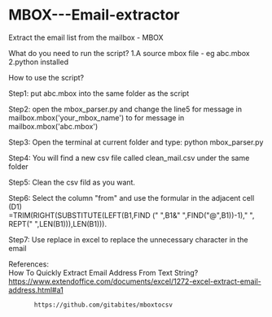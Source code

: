 # MBOX---Email-extractor
Extract the email list from the mailbox - MBOX

What do you need to run the script?
1.A source mbox file - eg abc.mbox
2.python installed

How to use the script?

 <p>Step1: put abc.mbox into the same folder as the script </p>
 <p>Step2: open the mbox_parser.py
       and change the line5
         for message in mailbox.mbox('your_mbox_name') to for message in mailbox.mbox('abc.mbox')</p>
 <p>Step3: Open the terminal at current folder and type:
       python mbox_parser.py</p>
 <p>Step4: You will find a new csv file called clean_mail.csv under the same folder</p>
 <p>Step5: Clean the csv fild as you want.</p>
 <p>Step6: Select the column "from" and use the formular in the adjacent cell (D1)<br>
        =TRIM(RIGHT(SUBSTITUTE(LEFT(B1,FIND (" ",B1&" ",FIND("@",B1))-1)," ", REPT(" ",LEN(B1))),LEN(B1))).</p>
 <p>Step7: Use replace in excel to replace the unnecessary character in the email</p>



References:
<br>
           How To Quickly Extract Email Address From Text String?<br>
           https://www.extendoffice.com/documents/excel/1272-excel-extract-email-address.html#a1
           
           
           https://github.com/gitabites/mboxtocsv
       
